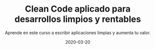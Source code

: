 ---
title: Clean Code aplicado para desarrollos limpios y rentables
subtitle: >-
  Aprende en este curso a escribir aplicaciones limpias y aumenta tu valor.
excerpt: >-
  Curso online para aprender las técnicas Clean Code y adoptar la filosofía Software Craftmanship.
date: '2020-03-20'
thumb_img_path: images/undraw_clean_up.png
sections:
  - section_id: features
    type: section_content
    bg: gray
    image: images/undraw_clean_up.svg
    title: Clean Code aplicado para desarrollos limpios y rentables
    content: >-
      El código descuidado huele mal y empeora con el tiempo. **La artesanía del software cuida el desarrollo para crear código limpio**. Transfórmate con este curso en artesano del software.

    actions:
      - label: Pasa de programador a artesano
        url: https://sso.teachable.com/secure/459009/checkout/1647360/codigo-limpio?coupon_code=EN_CASA_40
  - section_id: call-to-action
    type: section_cta
    title: Prepárate desde casa 🏡
    subtitle: 😷 40% de descuento durante la cuarentena.
    actions:
      - label: EN_CASA_40
        url: https://sso.teachable.com/secure/459009/checkout/1647360/codigo-limpio?coupon_code=EN_CASA_40
  - section_id: features
    type: section_features
    bg: gray
    title: Código limpio y artesanía del software
    subtitle: >-
      La técnicas Clean Code y la filosofía Software Craftmanship.
    featureslist:
      - title: Objetivos
        image: images/undraw_goals.svg
        content: >-
          - Desarrollar aplicaciones **fáciles de mantener.**

          - **Reducir la cantidad de errores** y facilitar su detección.

          - Distinguir y aplicar las **buenas prácticas de programación**.

          - Adoptar la **disciplina profesional** de un artesano del software.


          > "El código limpio parece escrito por alguien que se ha preocupado de hacerlo bien. Alguien con más valía profesional."

      - title: ¿Quién lo imparte?
        image: images/undraw_professor.svg
        content: >-
          Hola, soy **Alberto Basalo**.

          En los más de 20 años que llevo programando en grandes y pequeñas empresas he visto código que haría vomitar a una cabra.


          Pero también he aprendido a hacerlo mejor cada día. Con mi guía y tu disciplina vas a crear grandes aplicaciones limpias.

        actions:
          - label: Alberto Basalo
            url: https://www.linkedin.com/in/albertobasalo/
      - title: ¿Qué me llevo?
        image: images/undraw_searching.svg
        content: >-
          - 📹: 3 horas de videos.

          - 📖: 22 documentos guía en pdf.

          - ⌨: 16 demostraciones en código.

          - 📋: 4 ejercicios prácticos resueltos.

          -✒ : 5 ilustraciones poster de referencia.

      - title: ¿Cuánto invierto?
        image: images/undraw_invest.svg
        content: >-
          Pagas por el curso que quieres. Sin ataduras. **Inviertes una vez utilizas para siempre.**

          > "Lo más valioso es tu tiempo. Lo hemos cuidado al minuto."
  - section_id: pricing
    type: section_pricing
    bg: gray
    title: Planes de precios
    subtitle: Invierte lo mínimo. Aprovecha tu tiempo. Aumenta tu valor profesional.
    pricingplans:
      - title: Comunidad
        price: 0 €
        details: |-
          * Blog tutorial
          * [Repositorio de ejemplos](https://github.com/labsAdemy/CleanCodeLab/)
          * [Redes sociales](https://twitter.com/bit_ademy)
          * [Newsletter mensual](http://eepurl.com/gLTXxT)
        actions:
          - label: Próximamente
            url: /
      - title: Profesional
        price: 99 € -4😷% EN_CASA_40🏡
        details: |-
          * Lo mismo que Comunidad más...
          * Videos explicativos
          * Videos demostraciones
          * Videos ejercicios resueltos
          * Cuestionarios de autoevaluación
          * Usa el cupón **EN_CASA_40**
        highlight: true
        actions:
          - label: Inscríbete
            url: https://aula.bitademy.com/
      - title: Empresa
        price: 149 €
        details: |-
          * Lo mismo que Profesional más..
          * Control de seguimiento
          * Foro de atención diario
          * Bonificable FUNDAE
        actions:
          - label: Próximamente...
            url: /
  - section_id: faq
    type: section_faq
    bg: gray
    title: Preguntas frecuentes
    subtitle: 'Todo lo relacionado con tu inversión'
    faqitems:
      - question: ¿Qué formas de pago se admiten?
        answer: >-
          Tarjeta de crédito y PayPal. Se puede pagar en un pago único o en 4 plazos de 25€ cada uno para los cursos profesionales.
      - question: ¿La factura lleva IVA ?
        answer: >-
          Sí. En Europa los precios serán más IVA. Se emite factura para cada curso.
      - question: ¿Hay cupones descuento ?
        answer: >-
          Sí. Durante la cuarentena 😷 tenemos activado el cupón EN_CASA_40. Asígnalo durante el proceso de pago para un descuento del 40%. Quédate en casa. 🏡
      - question: ¿Cuánto tiempo puedo usarlo?
        answer: >-
          Para ti, para siempre. Cada curso se compra una sola vez y se puede visionar indefinidamente.
          Sin ataduras temporales. Con mejoras o actualizaciones incluidas.
      - question: ¿Cuánto tiempo me llevará completarlo?
        answer: >-
          Este es un curso intensivo. Según tu nivel y el tiempo de práctica te llevará entre 12 y 16 horas. Lo remendable es dedicarle al menos 4 horas por semana y terminarlo en menos de un mes. Pero, recuerda, lo tendrás aquí para siempre.
  - section_id: call-to-action
    type: section_cta
    title: Conviértete en artesano y aumenta tu valor!
    subtitle: Aprende a escribir y rehacer aplicaciones limpias.
    actions:
      - label: Empieza ya
        url: https://sso.teachable.com/secure/459009/checkout/1647360/codigo-limpio?coupon_code=EN_CASA_40
  - section_id: features
    type: section_features
    bg: gray
    title: Al terminar este curso
    subtitle: >-
      Serás consciente del valor del buen código. La calidad de tu trabajo va a mejorar y se reflejará en tu reconocimiento laboral.
    featureslist:
      - title: Contenido
        image: images/undraw_project_completed.svg
        content: >-
          El curso se divide en cuatro grandes bloques de actuación práctica sobre el código. Y un extra motivacional de profesionalismo y artesanía del software.

          - 🏷️ Estilo y nombrado

          - 🔀 Instrucciones, bloques y funciones

          - 🗂️ Estructuras de datos

          - 📦 Objetos y lógica de negocio


      - title: ¿Este curso es para mi?
        image: images/undraw_faq.svg
        content: >-
          - 👨‍💻 Inicio mi carrera en la programación

          - 👴 Mantengo código heredado

          - 🙋‍♂️ Lidero un equipo

          - 👨‍💼 Creo que puedo hacerlo mejor


          > "Sí, este curso es para mi."
        actions:
          - label: Empiezo ya.
            url: https://sso.teachable.com/secure/459009/checkout/1647360/codigo-limpio?coupon_code=EN_CASA_40
# menus:
#   main:
#     weight: 2
#     title: Features
template: landing
---